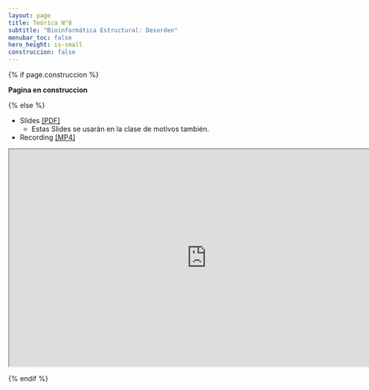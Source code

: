 ```yaml
---
layout: page
title: Teórica N°8
subtitle: "Bioinformática Estructural: Desorden"
menubar_toc: false
hero_height: is-small
construccion: false
---
```


{% if page.construccion %}

**Pagina en construccion**

{% else %}

- Slides [[PDF]](https://drive.google.com/file/d/1HAaOMj4njY59sJ51pP5EsPMvJPR_GSee/view?usp=sharing)
    - Estas Slides se usarán en la clase de motivos también.
- Recording [[MP4]](https://drive.google.com/file/d/1qvSyv6UudeecFgPd7Xbewrqi9JEIfIH9/view?usp=sharing)

<iframe src="https://drive.google.com/file/d/1qvSyv6UudeecFgPd7Xbewrqi9JEIfIH9/preview" width="800" height="440"></iframe>

{% endif %}